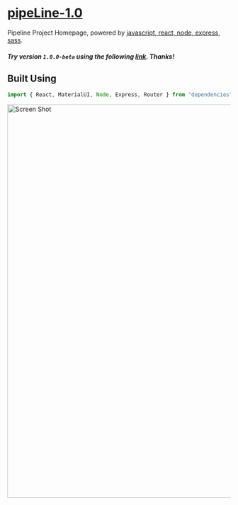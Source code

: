 # [pipeLine-1.0](https://fathomless-fjord-82651.herokuapp.com/)

Pipeline Project Homepage, powered by [javascript, react, node, express, sass](#).

##### Try version `1.0.0-beta` using the following [link](https://fathomless-fjord-82651.herokuapp.com/).  Thanks!


## Built Using

```javascript
import { React, MaterialUI, Node, Express, Router } from "dependencies";
```

<img alt='Screen Shot' src="https://farm5.staticflickr.com/4809/45808197722_d13fda1548_o.jpg" width="890">